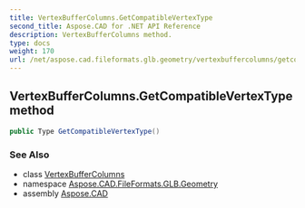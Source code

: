 ```yaml
---
title: VertexBufferColumns.GetCompatibleVertexType
second_title: Aspose.CAD for .NET API Reference
description: VertexBufferColumns method. 
type: docs
weight: 170
url: /net/aspose.cad.fileformats.glb.geometry/vertexbuffercolumns/getcompatiblevertextype/
---
```

## VertexBufferColumns.GetCompatibleVertexType method

```csharp
public Type GetCompatibleVertexType()
```

### See Also

* class [VertexBufferColumns](../)
* namespace [Aspose.CAD.FileFormats.GLB.Geometry](../../vertexbuffercolumns/)
* assembly [Aspose.CAD](../../../)


